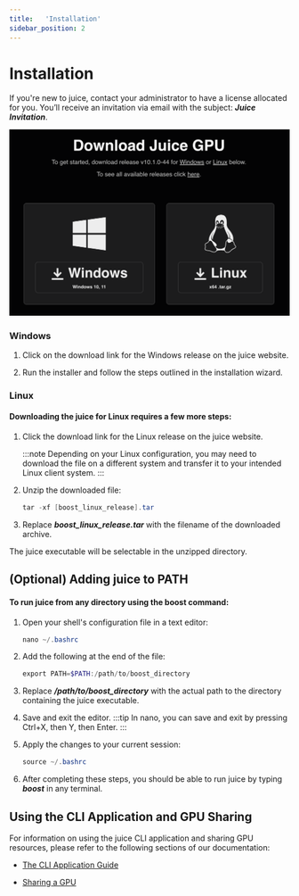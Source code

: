 ```yaml
---
title:   'Installation'
sidebar_position: 2
---
```

# Installation

If you're new to juice, contact your administrator to have a license allocated for you. You’ll receive an invitation via email with the subject: ***Juice Invitation***.

![Download links](/img/juice/download_links.png)

### Windows
1. Click on the download link for the Windows release on the juice website.

2. Run the installer and follow the steps outlined in the installation wizard.


### Linux

#### Downloading the juice for Linux requires a few more steps:

1. Click the download link for the Linux release on the juice website. 

    :::note
    Depending on your Linux configuration, you may need to download the file on a different system and transfer it to your intended Linux client system. 
    :::
 
2. Unzip the downloaded file: 

    ```powershell
    tar -xf [boost_linux_release].tar 
    ```

3. Replace ***boost_linux_release.tar*** with the filename of the downloaded archive. 

The juice executable will be selectable in the unzipped directory. 



## (Optional) Adding juice to PATH 

#### To run juice from any directory using the boost command: 

1. Open your shell's configuration file in a text editor:

    ```powershell
    nano ~/.bashrc
    ```

2. Add the following at the end of the file:

    ```powershell
    export PATH=$PATH:/path/to/boost_directory
    ```

3. Replace ***/path/to/boost_directory*** with the actual path to the directory containing the juice executable. 

4. Save and exit the editor. 
    :::tip
    In nano, you can save and exit by pressing Ctrl+X, then Y, then Enter. 
    :::

5. Apply the changes to your current session: 

    ```powershell
    source ~/.bashrc 
    ```

6. After completing these steps, you should be able to run juice by typing ***boost*** in any terminal. 


## Using the CLI Application and GPU Sharing 

For information on using the juice CLI application and sharing GPU resources, please refer to the following sections of our documentation: 

- [The CLI Application Guide](/docs/juice/pro-users/cli-app/cli-app.md)

- [Sharing a GPU](/docs/juice/pro-users/cli-app/gpu-sharing.md)
